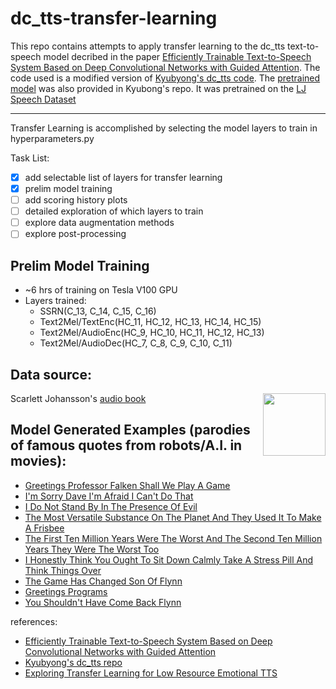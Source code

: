 # dc_tts-transfer-learning

This repo contains attempts to apply transfer learning to the dc_tts text-to-speech model decribed in the paper [Efficiently Trainable Text-to-Speech System Based on Deep Convolutional Networks with Guided Attention](https://arxiv.org/abs/1710.08969). The code used is a modified version of [Kyubyong's dc_tts code](https://github.com/Kyubyong/dc_tts). The [pretrained model](https://www.dropbox.com/s/1oyipstjxh2n5wo/LJ_logdir.tar?dl=0) was also provided in Kyubong's repo. It was pretrained on the [LJ Speech Dataset](https://keithito.com/LJ-Speech-Dataset/)

---
Transfer Learning is accomplished by selecting the model layers to train in hyperparameters.py

Task List:
- [x] add selectable list of layers for transfer learning
- [x] prelim model training
- [ ] add scoring history plots
- [ ] detailed exploration of which layers to train
- [ ] explore data augmentation methods
- [ ] explore post-processing

## Prelim Model Training
- ~6 hrs of training on Tesla V100 GPU
- Layers trained:
  -  SSRN(C_13, C_14, C_15, C_16)
  -  Text2Mel/TextEnc(HC_11, HC_12, HC_13, HC_14, HC_15)
  -  Text2Mel/AudioEnc(HC_9, HC_10, HC_11, HC_12, HC_13)
  -  Text2Mel/AudioDec(HC_7, C_8, C_9, C_10, C_11)

## Data source:
<img src="https://m.media-amazon.com/images/M/MV5BYmM5MWQ3YTEtODA2Yy00N2U5LWJiODgtN2U0MDM1N2VkOTc5XkEyXkFqcGdeQXVyNjczOTE0MzM@._V1_SX1777_CR0,0,1777,958_AL_.jpg" height="100" align="right">

Scarlett Johansson's [audio book](https://www.audible.com/pd/The-Dive-from-Clausens-Pier-Audiobook/B002V0KPWK?qid=1551367970&sr=1-1&ref=a_search_c3_lProduct_1_1&pf_rd_p=e81b7c27-6880-467a-b5a7-13cef5d729fe&pf_rd_r=J8MM430KH9YH8AF9JZ81&)


## Model Generated Examples (parodies of famous quotes from robots/A.I. in movies):
- [Greetings Professor Falken Shall We Play A Game](https://soundcloud.com/seanleary/greetings-professor-falken-shall-we-play-a-game)
- [I'm Sorry Dave I'm Afraid I Can't Do That](https://soundcloud.com/seanleary/im-sorry-dave-im-afraid-i-cant-do-that)
- [I Do Not Stand By In The Presence Of Evil](https://soundcloud.com/seanleary/i-do-not-stand-by-in-the-presence-of-evil)
- [The Most Versatile Substance On The Planet And They Used It To Make A Frisbee](https://soundcloud.com/seanleary/the-most-versatile-substance-on-the-planet-and-they-used-it-to-make-a-frisbee)
- [The First Ten Million Years Were The Worst And The Second Ten Million Years They Were The Worst Too](https://soundcloud.com/seanleary/the-first-ten-million-years-were-the-worst-and-the-second-ten-million-years-they-were-the-worst-too)
- [I Honestly Think You Ought To Sit Down Calmly Take A Stress Pill And Think Things Over](https://soundcloud.com/seanleary/i-honestly-think-you-ought-to-sit-down-calmly-take-a-stress-pill-and-think-things-over)
- [The Game Has Changed Son Of Flynn](https://soundcloud.com/seanleary/the-game-has-changed-son-of-flynn)
- [Greetings Programs](https://soundcloud.com/seanleary/greetings-programs)
- [You Shouldn't Have Come Back Flynn](https://soundcloud.com/seanleary/you-shouldnt-have-come-back-flynn)




references:
- [Efficiently Trainable Text-to-Speech System Based on Deep Convolutional Networks with Guided Attention](https://arxiv.org/abs/1710.08969)
- [Kyubyong's dc_tts repo](https://github.com/Kyubyong/dc_tts)
- [Exploring Transfer Learning for Low Resource Emotional TTS](https://www.researchgate.net/publication/330382963_Exploring_Transfer_Learning_for_Low_Resource_Emotional_TTS)

